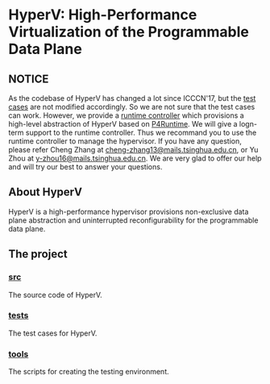 # HyperV: High-Performance Virtualization of the Programmable Data Plane


## NOTICE

As the codebase of HyperV has changed a lot since ICCCN'17, but the [test cases](/tests) are not modified accordingly. So we are not sure that the test cases can work. However, we provide a [runtime controller](https://github.com/HyperVDP/HyperV-Controller.git) which provisions a high-level abstraction of HyperV based on [P4Runtime](https://github.com/p4lang/PI). We will give a logn-term support to the runtime controller. Thus we recommand you to use the runtime controller to manage the hypervisor. If you have any question, please refer Cheng Zhang at [cheng-zhang13@mails.tsinghua.edu.cn](cheng-zhang13@mails.tsinghua.edu.cn), or Yu Zhou at [y-zhou16@mails.tsinghua.edu.cn](y-zhou16@mails.tsinghua.edu.cn). We are very glad to offer our help and will try our best to answer your questions.

## About HyperV

 HyperV is a high-performance hypervisor provisions non-exclusive data plane abstraction and uninterrupted reconfigurability for the programmable data plane.

 ## The project

### [src](/src)

The source code of HyperV.

### [tests](/tests)

The test cases for HyperV.

### [tools](/tools)

The scripts for creating the testing environment.

